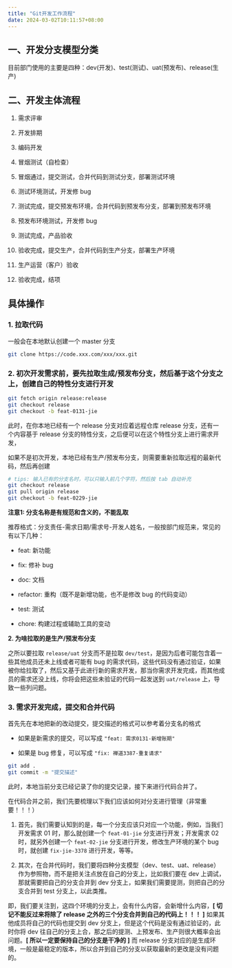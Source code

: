 ```yaml
---
title: "Git开发工作流程"
date: 2024-03-02T10:11:57+08:00
---
```


## 一、开发分支模型分类

目前部门使用的主要是四种：dev(开发)、test(测试)、uat(预发布)、release(生产)

## 二、开发主体流程

1. 需求评审

2. 开发排期

3. 编码开发

4. 冒烟测试（自检查）

5. 冒烟通过，提交测试，合并代码到测试分支，部署测试环境

6. 测试环境测试，开发修 bug

7. 测试完成，提交预发布环境，合并代码到预发布分支，部署到预发布环境

8. 预发布环境测试，开发修 bug 

9. 测试完成，产品验收

10. 验收完成，提交生产，合并代码到生产分支，部署生产环境

11. 生产运营（客户）验收

12. 验收完成，结项

## 具体操作

### 1. 拉取代码

一般会在本地默认创建一个 master 分支

```sh
git clone https://code.xxx.com/xxx/xxx.git
```

### 2. 初次开发需求前，要先拉取生成/预发布分支，然后基于这个分支之上，创建自己的特性分支进行开发

```sh
git fetch origin release:release
git checkout release
git checkout -b feat-0131-jie
```

此时，在你本地已经有一个 release 分支对应着远程仓库 release 分支，还有一个内容基于 release 分支的特性分支，之后便可以在这个特性分支上进行需求开发，

如果不是初次开发，本地已经有生产/预发布分支，则需要重新拉取远程的最新代码，然后再创建

```sh
# tips: 输入已有的分支名时，可以只输入前几个字符，然后按 tab 自动补充
git checkout release
git pull origin release
git checkout -b feat-0229-jie
```

**注意1: 分支名称是有规范和含义的，不能乱取**

推荐格式：分支责任-需求日期/需求号-开发人姓名，一般按部门规范来，常见的有以下几种：

- feat: 新功能

- fix: 修补 bug

- doc: 文档

- refactor: 重构（既不是新增功能，也不是修改 bug 的代码变动）

- test: 测试

- chore: 构建过程或辅助工具的变动

**2. 为啥拉取的是生产/预发布分支**

之所以要拉取 `release/uat` 分支而不是拉取 `dev/test`，是因为后者可能包含着一些其他成员还未上线或者可能有 bug 的需求代码，这些代码没有通过验证，如果被你给拉取了，然后又基于此进行新的需求开发，那当你需求开发完成，而其他成员的需求还没上线，你将会把这些未验证的代码一起发送到 `uat/release` 上，导致一些列问题。

### 3. 需求开发完成，提交和合并代码

首先先在本地把新的改动提交，提交描述的格式可以参考着分支名的格式

- 如果是新需求的提交，可以写成 `"feat: 需求0131-新增账期"`

- 如果是 bug 修复，可以写成 `"fix: 禅道3387-重复请求"`

```sh
git add .
git commit -m "提交描述"
```

此时，本地当前分支已经记录了你的提交记录，接下来进行代码合并了。

在代码合并之前，我们先要梳理以下我们应该如何对分支进行管理（非常重要！！！）

1. 首先，我们需要认知到的是，每一个分支应该只对应一个功能，例如，当我们开发需求 01 时，那么就创建一个 `feat-01-jie` 分支进行开发；开发需求 02 时，就另外创建一个 `feat-02-jie` 分支进行开发，修改生产环境的某个 bug 时，就创建 `fix-jie-3378` 进行开发，等等。

2. 其次，在合并代码时，我们要将四种分支模型（dev、test、uat、release）作为参照物，而不是把关注点放在自己的分支上，比如我们要在 dev 上调试，那就需要把自己的分支合并到 dev 分支上，如果我们需要提测，则把自己的分支合并到 test 分支上，以此类推。

即，我们要关注到，这四个环境的分支上，会有什么内容，会新增什么内容，**[ 切记不能反过来将除了 release 之外的三个分支合并到自己的代码上！！！ ]** 如果其他成员将自己的代码也提交到 dev 分支上，但是这个代码是没有通过验证的，此时你将 dev 往自己的分支上合，那之后的提测、上预发布、生产则很大概率会出问题。**[ 所以一定要保持自己的分支是干净的 ]** 而 release 分支对应的是生成环境，一般是最稳定的版本，所以合并到自己的分支以获取最新的更改是没有问题的。

